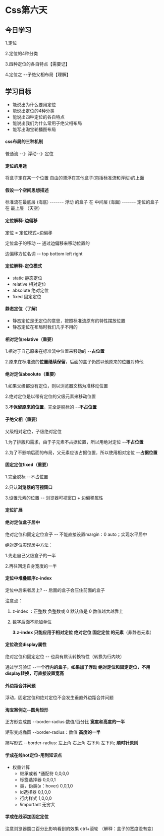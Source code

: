 # Css第六天

## 今日学习

1.定位

2.定位的4种分类

3.四种定位的各自特点【需要记】

4.定位之 --子绝父相布局【理解】

## 学习目标

- 能说出为什么要用定位
- 能说出定位的4种分类
- 能说出四种定位的各自特点
- 能说出我们为什么常用子绝父相布局
- 能写出淘宝轮播图布局



#### css布局的三种机制

普通流 --》浮动--》定位

#### 定位的用途

将盒子定在某一个位置  自由的漂浮在其他盒子(包括标准流和浮动)的上面 

#### 假设一个空间思想描述

标准流在最底层 (海底)  -------    浮动 的盒子 在 中间层  (海面)  -------   定位的盒子 在 最上层  （天空）

#### 定位解释-边偏移

定位 = 定位模式+边偏移

定位盒子的移动 -- 通过边偏移来移动位置的

边偏移方位名词 -- top   bottom    left     right

#### 定位解释-定位模式

- static   静态定位  
- relative   相对定位
- absolute   绝对定位
- fixed         固定定位

#### 静态定位（了解）

- 静态定位是无定位的意思，按照标准流原有的特性摆放位置
- 静态定位在布局时我们几乎不用的

#### 相对定位relative（重要）

1.相对于自己原来在标准流中位置来移动的  --**占位置**

2.原来在标准流的**位置继续保留**，后面的盒子仍然以他原来的位置对待他

#### 绝对定位absolute（重要）

1.如果父级都没有定位，则以浏览器文档为准移动位置

2.绝对定位是以带有定位的父级元素来移动位置 

3.**不保留原来的位置**，完全是脱标的  --**不占位置**

#### 子绝父相（重要）

父级相对定位，子级绝对定位

1.为了排版和需求，由于子元素不占据位置，所以用绝对定位  --**不占位置**

2.为了不影响后面的布局，父元素应该占据位置，所以使用相对定位 --**占据位置** 

#### 固定定位fixed（重要）

1.完全脱标 --不占位置

2.只认**浏览器的可视窗口**

3.设置元素的位置 -- 浏览器可视窗口 + 边偏移属性

#### 定位扩展

#### 绝对定位盒子居中

绝对定位和固定定位盒子 -- 不能直接设置margin：0 auto；实现水平居中

绝对定位实现居中方法：

1.先走自己父级盒子的一半

2.再往回走自身宽度的一半



#### 定位中堆叠顺序z-index

定位中后来者居上?  -- 后面的盒子会压住前面的盒子

注意点：

1. z-index ：正整数   负整数或   0  默认值是 0   数值越大越靠上
2. 数字后面不能加单位

   **3.z-index 只能应用于相对定位  绝对定位  固定定位 的元素**（非静态元素）

#### 定位改变display属性  

绝对定位和固定定位 -- 也具有默认转换特性（转换为行内块）

通过学习验证 --**一个行内的盒子，如果加了浮动 绝对定位和固定定位，不用display转换，可直接设置宽高**

#### 外边距合并问题

浮动，固定定位和绝对定位不会发生垂直外边距合并问题

#### 淘宝案例之--圆角矩形

正方形变成圆 --border-radius:数值/百分比     **宽度和高度的一半**

矩形变成椭圆 --border-radius：数值               **高度的一半**

简写形式 --border-radius: 左上角 右上角  右下角  左下角;   **顺时针原则**

#### 学成在线hot定位-用到知识点

- 权重计算
  - 继承或者 *通配符        0,0,0,0
  - 标签选择器                   0,0,0,1
  - 类，伪类(a：hover)     0,0,1,0
  - id选择器                        0,1,0,0
  - 行内样式                       1,0,0,0
  - !important                    无穷大

#### 学成在线添加固定定位

注意浏览器窗口百分比影响看到的效果 ctrl+滚轮 （解释：盒子的宽度没有变）
